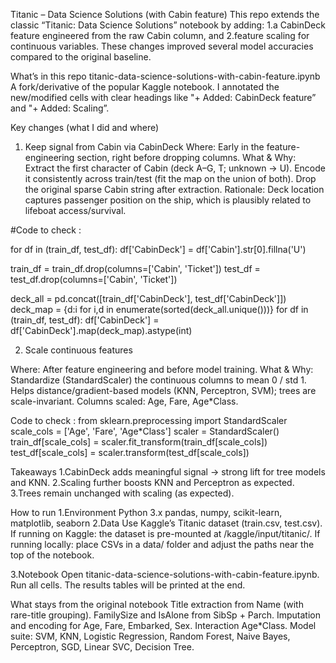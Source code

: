Titanic – Data Science Solutions (with Cabin feature)
This repo extends the classic “Titanic: Data Science Solutions” notebook by adding:
1.a CabinDeck feature engineered from the raw Cabin column, and
2.feature scaling for continuous variables.
These changes improved several model accuracies compared to the original baseline.

What’s in this repo
titanic-data-science-solutions-with-cabin-feature.ipynb
A fork/derivative of the popular Kaggle notebook. I annotated the new/modified cells with clear headings like "+ Added: CabinDeck feature” and "+ Added: Scaling”.

Key changes (what I did and where)
1) Keep signal from Cabin via CabinDeck
Where: Early in the feature-engineering section, right before dropping columns.
What & Why:
Extract the first character of Cabin (deck A–G, T; unknown → U).
Encode it consistently across train/test (fit the map on the union of both).
Drop the original sparse Cabin string after extraction.
Rationale: Deck location captures passenger position on the ship, which is plausibly related to lifeboat access/survival.

#Code to check :

for df in (train_df, test_df):
    df['CabinDeck'] = df['Cabin'].str[0].fillna('U')


train_df = train_df.drop(columns=['Cabin', 'Ticket'])
test_df  = test_df.drop(columns=['Cabin', 'Ticket'])


deck_all = pd.concat([train_df['CabinDeck'], test_df['CabinDeck']])
deck_map = {d:i for i,d in enumerate(sorted(deck_all.unique()))}
for df in (train_df, test_df):
    df['CabinDeck'] = df['CabinDeck'].map(deck_map).astype(int)


2) Scale continuous features

Where: After feature engineering and before model training.
What & Why:
Standardize (StandardScaler) the continuous columns to mean 0 / std 1.
Helps distance/gradient-based models (KNN, Perceptron, SVM); trees are scale-invariant.
Columns scaled: Age, Fare, Age*Class.

Code to check :
from sklearn.preprocessing import StandardScaler
scale_cols = ['Age', 'Fare', 'Age*Class'] 
scaler = StandardScaler()
train_df[scale_cols] = scaler.fit_transform(train_df[scale_cols])
test_df[scale_cols]  = scaler.transform(test_df[scale_cols])

Takeaways
1.CabinDeck adds meaningful signal → strong lift for tree models and KNN.
2.Scaling further boosts KNN and Perceptron as expected.
3.Trees remain unchanged with scaling (as expected).



How to run
1.Environment
  Python 3.x
  pandas, numpy, scikit-learn, matplotlib, seaborn
2.Data
  Use Kaggle’s Titanic dataset (train.csv, test.csv).
  If running on Kaggle: the dataset is pre-mounted at /kaggle/input/titanic/.
  If running locally: place CSVs in a data/ folder and adjust the paths near the top of the notebook.

3.Notebook
  Open titanic-data-science-solutions-with-cabin-feature.ipynb.
  Run all cells. The results tables will be printed at the end.

What stays from the original notebook
  Title extraction from Name (with rare-title grouping).
  FamilySize and IsAlone from SibSp + Parch.
  Imputation and encoding for Age, Fare, Embarked, Sex.
  Interaction Age*Class.
  Model suite: SVM, KNN, Logistic Regression, Random Forest, Naive Bayes, Perceptron, SGD, Linear SVC, Decision Tree.


